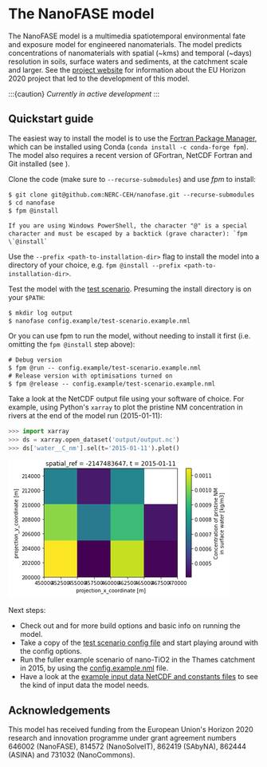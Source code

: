 # The NanoFASE model

The NanoFASE model is a multimedia spatiotemporal environmental fate and exposure model for engineered nanomaterials. The model predicts concentrations of nanomaterials with spatial (~kms) and temporal (~days) resolution in soils, surface waters and sediments, at the catchment scale and larger. See the [project website](http://nanofase.eu/) for information about the EU Horizon 2020 project that led to the development of this model.

:::{caution}
*Currently in active development*
:::

## Quickstart guide

The easiest way to install the model is to use the [Fortran Package Manager](https://fpm.fortran-lang.org/en/install/index.html#install), which can be installed using Conda (`conda install -c conda-forge fpm`). The model also requires a recent version of GFortran, NetCDF Fortran and Git installed (see [](./getting-started/building-the-model.md)).

Clone the code (make sure to `--recurse-submodules`) and use *fpm* to install:

```shell
$ git clone git@github.com:NERC-CEH/nanofase.git --recurse-submodules
$ cd nanofase
$ fpm @install
```

```{note}
If you are using Windows PowerShell, the character "@" is a special character and must be escaped by a backtick (grave character): `fpm \`@install`
``` 

Use the `--prefix <path-to-installation-dir>` flag to install the model into a directory of your choice, e.g. `fpm @install --prefix <path-to-installation-dir>`.

Test the model with the [test scenario](getting-started/test-scenario.md). Presuming the install directory is on your `$PATH`:

```shell
$ mkdir log output
$ nanofase config.example/test-scenario.example.nml
```

Or you can use fpm to run the model, without needing to install it first (i.e. omitting the `fpm @install` step above):

```shell
# Debug version
$ fpm @run -- config.example/test-scenario.example.nml
# Release version with optimisations turned on
$ fpm @release -- config.example/test-scenario.example.nml
```

Take a look at the NetCDF output file using your software of choice. For example, using Python's `xarray` to plot the pristine NM concentration in rivers at the end of the model run (2015-01-11):

```python
>>> import xarray
>>> ds = xarray.open_dataset('output/output.nc')
>>> ds['water__C_nm'].sel(t='2015-01-11').plot()
```

![Test scenario NM concentration in surface waters on 2015-01-11](img/test_scenario_water_C_nm.png)

Next steps:
- Check out [](getting-started/building-the-model.md) and [](getting-started/running-the-model.md) for more build options and basic info on running the model.
- Take a copy of the [test scenario config file](https://github.com/NERC-CEH/nanofase/blob/develop/config.example/test-scenario.example.nml) and start playing around with the config options.
- Run the fuller example scenario of nano-TiO2 in the Thames catchment in 2015, by using the [config.example.nml](https://github.com/NERC-CEH/nanofase/blob/develop/config.example/config.example.nml) file.
- Have a look at the [example input data NetCDF and constants files](https://github.com/NERC-CEH/nanofase/tree/develop/data.example) to see the kind of input data the model needs.

## Acknowledgements

This model has received funding from the European Union's Horizon 2020 research and innovation programme under grant agreement numbers 646002 (NanoFASE), 814572 (NanoSolveIT), 862419 (SAbyNA), 862444 (ASINA) and 731032 (NanoCommons).
